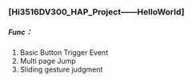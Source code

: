 ### [Hi3516DV300_HAP_Project——HelloWorld]

##### Func：

1. Basic Button Trigger Event
2. Multi page Jump
3. Sliding gesture judgment